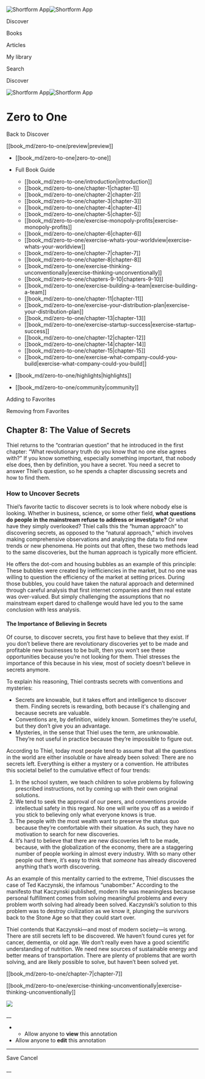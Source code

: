 ![Shortform App](/img/logo.36a2399e.svg)![Shortform App](/img/logo-dark.70c1b072.svg)

Discover

Books

Articles

My library

Search

Discover

![Shortform App](/img/logo.36a2399e.svg)![Shortform App](/img/logo-dark.70c1b072.svg)

# Zero to One

Back to Discover

[[book_md/zero-to-one/preview|preview]]

  * [[book_md/zero-to-one|zero-to-one]]
  * Full Book Guide

    * [[book_md/zero-to-one/introduction|introduction]]
    * [[book_md/zero-to-one/chapter-1|chapter-1]]
    * [[book_md/zero-to-one/chapter-2|chapter-2]]
    * [[book_md/zero-to-one/chapter-3|chapter-3]]
    * [[book_md/zero-to-one/chapter-4|chapter-4]]
    * [[book_md/zero-to-one/chapter-5|chapter-5]]
    * [[book_md/zero-to-one/exercise-monopoly-profits|exercise-monopoly-profits]]
    * [[book_md/zero-to-one/chapter-6|chapter-6]]
    * [[book_md/zero-to-one/exercise-whats-your-worldview|exercise-whats-your-worldview]]
    * [[book_md/zero-to-one/chapter-7|chapter-7]]
    * [[book_md/zero-to-one/chapter-8|chapter-8]]
    * [[book_md/zero-to-one/exercise-thinking-unconventionally|exercise-thinking-unconventionally]]
    * [[book_md/zero-to-one/chapters-9-10|chapters-9-10]]
    * [[book_md/zero-to-one/exercise-building-a-team|exercise-building-a-team]]
    * [[book_md/zero-to-one/chapter-11|chapter-11]]
    * [[book_md/zero-to-one/exercise-your-distribution-plan|exercise-your-distribution-plan]]
    * [[book_md/zero-to-one/chapter-13|chapter-13]]
    * [[book_md/zero-to-one/exercise-startup-success|exercise-startup-success]]
    * [[book_md/zero-to-one/chapter-12|chapter-12]]
    * [[book_md/zero-to-one/chapter-14|chapter-14]]
    * [[book_md/zero-to-one/chapter-15|chapter-15]]
    * [[book_md/zero-to-one/exercise-what-company-could-you-build|exercise-what-company-could-you-build]]
  * [[book_md/zero-to-one/highlights|highlights]]
  * [[book_md/zero-to-one/community|community]]



Adding to Favorites 

Removing from Favorites 

## Chapter 8: The Value of Secrets

Thiel returns to the “contrarian question” that he introduced in the first chapter: “What revolutionary truth do you know that no one else agrees with?” If you know something, especially something important, that nobody else does, then by definition, you have a secret. You need a secret to answer Thiel’s question, so he spends a chapter discussing secrets and how to find them.

### How to Uncover Secrets

Thiel’s favorite tactic to discover secrets is to look where nobody else is looking. Whether in business, science, or some other field, **what questions do people in the mainstream refuse to address or investigate?** Or what have they simply overlooked? Thiel calls this the “human approach” to discovering secrets, as opposed to the “natural approach,” which involves making comprehensive observations and analyzing the data to find new trends or new phenomena. He points out that often, these two methods lead to the same discoveries, but the human approach is typically more efficient.

He offers the dot-com and housing bubbles as an example of this principle: These bubbles were created by inefficiencies in the market, but no one was willing to question the efficiency of the market at setting prices. During those bubbles, you could have taken the natural approach and determined through careful analysis that first internet companies and then real estate was over-valued. But simply challenging the assumptions that no mainstream expert dared to challenge would have led you to the same conclusion with less analysis.

#### The Importance of Believing in Secrets

Of course, to discover secrets, you first have to believe that they exist. If you don’t believe there are revolutionary discoveries yet to be made and profitable new businesses to be built, then you won’t see these opportunities because you’re not looking for them. Thiel stresses the importance of this because in his view, most of society doesn’t believe in secrets anymore.

To explain his reasoning, Thiel contrasts secrets with conventions and mysteries:

  * Secrets are knowable, but it takes effort and intelligence to discover them. Finding secrets is rewarding, both because it's challenging and because secrets are valuable. 
  * Conventions are, by definition, widely known. Sometimes they’re useful, but they don’t give you an advantage.
  * Mysteries, in the sense that Thiel uses the term, are unknowable. They’re not useful in practice because they’re impossible to figure out.



According to Thiel, today most people tend to assume that all the questions in the world are either insoluble or have already been solved: There are no secrets left. Everything is either a mystery or a convention. He attributes this societal belief to the cumulative effect of four trends:

  1. In the school system, we teach children to solve problems by following prescribed instructions, not by coming up with their own original solutions.
  2. We tend to seek the approval of our peers, and conventions provide intellectual safety in this regard. No one will write you off as a weirdo if you stick to believing only what everyone knows is true.
  3. The people with the most wealth want to preserve the status quo because they’re comfortable with their situation. As such, they have no motivation to search for new discoveries.
  4. It’s hard to believe that there are new discoveries left to be made, because, with the globalization of the economy, there are a staggering number of people working in almost every industry. With so many other people out there, it’s easy to think that _someone_ has already discovered anything that’s worth discovering.



As an example of this mentality carried to the extreme, Thiel discusses the case of Ted Kaczynski, the infamous “unabomber.” According to the manifesto that Kaczynski published, modern life was meaningless because personal fulfillment comes from solving meaningful problems and every problem worth solving had already been solved. Kaczynski’s solution to this problem was to destroy civilization as we know it, plunging the survivors back to the Stone Age so that they could start over.

Thiel contends that Kaczynski—and most of modern society—is wrong. There are still secrets left to be discovered. We haven’t found cures yet for cancer, dementia, or old age. We don’t really even have a good scientific understanding of nutrition. We need new sources of sustainable energy and better means of transportation. There are plenty of problems that are worth solving, and are likely possible to solve, but haven’t been solved yet.

[[book_md/zero-to-one/chapter-7|chapter-7]]

[[book_md/zero-to-one/exercise-thinking-unconventionally|exercise-thinking-unconventionally]]

![](https://bat.bing.com/action/0?ti=56018282&Ver=2&mid=d29e36db-6b35-4dd3-97a6-247105d01108&sid=72e6e650642c11eeb2dd2161d176fe8d&vid=72e70890642c11eeb72d79fe7b6df2c6&vids=0&msclkid=N&pi=0&lg=en-US&sw=800&sh=600&sc=24&nwd=1&tl=Shortform%20%7C%20Book&p=https%3A%2F%2Fwww.shortform.com%2Fapp%2Fbook%2Fzero-to-one%2Fchapter-8&r=&lt=1459&evt=pageLoad&sv=1&rn=793806)

__

  *   * Allow anyone to **view** this annotation
  * Allow anyone to **edit** this annotation



* * *

Save Cancel

__



